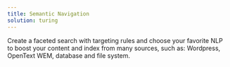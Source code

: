 ```yaml
---
title: Semantic Navigation
solution: turing
---
```

Create a faceted search with targeting rules and choose your favorite NLP to boost your content and index from many sources, such as: Wordpress, OpenText WEM, database and file system.